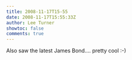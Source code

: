 ```yaml
---
title: 2008-11-17T15-55
date: 2008-11-17T15:55:33Z
author: Lee Turner
showtoc: false
comments: true
---
```


Also saw the latest James Bond.... pretty cool :-)

